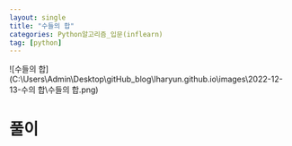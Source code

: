```yaml
---
layout: single
title: "수들의 합"
categories: Python알고리즘_입문(inflearn)
tag: [python]
---
```


![수들의 합](C:\Users\Admin\Desktop\gitHub_blog\lharyun.github.io\images\2022-12-13-수의 합\수들의 합.png)

# 풀이

